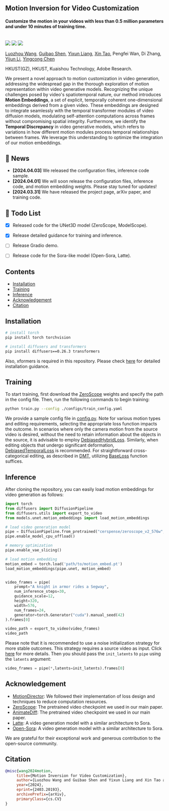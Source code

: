 ## Motion Inversion for Video Customization
<h4>Customize the motion in your videos with less than 0.5 million parameters and under 10 minutes of training time.</h4>
<br>
    <a href="https://arxiv.org/abs/2403.20193"><img src='https://img.shields.io/badge/arXiv-2403.20193-b31b1b.svg'></a>
    <a href='https://wileewang.github.io/MotionInversion/'><img src='https://img.shields.io/badge/Project_Page-MotionInversion-blue'></a>
    <a href='https://huggingface.co/spaces/'><img src='https://img.shields.io/badge/%F0%9F%A4%97%20Hugging%20Face-Spaces(coming soon)-yellow'></a>
<!--     <a href='https://www.youtube.com/watch?v=Wq93zi8bE3U'><img src='https://img.shields.io/badge/Demo_Video-MotionDirector-red'></a> -->
<br>

[Luozhou Wang](https://wileewang.github.io/), [Guibao Shen](), [Yixun Liang](https://yixunliang.github.io/), [Xin Tao](http://www.xtao.website/), Pengfei Wan, Di Zhang, [Yijun Li](https://yijunmaverick.github.io/), [Yingcong Chen](https://www.yingcong.me)

HKUST(GZ), HKUST, Kuaishou Technology, Adobe Research.


We present a novel approach to motion customization in video generation, addressing the widespread gap in the thorough exploration of motion representation within video generative models. Recognizing the unique challenges posed by video's spatiotemporal nature, our method introduces **Motion Embeddings**, a set of explicit, temporally coherent one-dimensional embeddings derived from a given video. These embeddings are designed to integrate seamlessly with the temporal transformer modules of video diffusion models, modulating self-attention computations across frames without compromising spatial integrity.  Furthermore, we identify the **Temporal Discrepancy** in video generative models, which refers to variations in how different motion modules process temporal relationships between frames. We leverage this understanding to optimize the integration of our motion embeddings.




## 📰 News
* **[2024.04.03]** We released the configuration files, inference code sample.
* **[2024.04.01]** We will soon release the configuration files, inference code, and motion embedding weights. Please stay tuned for updates!
* **[2024.03.31]** We have released the project page, arXiv paper, and training code.

## 🚧 Todo List
* [x] Released code for the UNet3D model (ZeroScope, ModelScope).
* [x] Release detailed guidance for training and inference.
* [ ] Release Gradio demo.
* [ ] Release code for the Sora-like model (Open-Sora, Latte).



## Contents

* [Installation](#installation)
* [Training](#training)
* [Inference](#inference)
* [Acknowledgement](#acknowledgement)
* [Citation](#citation)

<!-- * [Motion Embeddings Hub](#motion-embeddings-hub) -->

## Installation

```bash
# install torch
pip install torch torchvision

# install diffusers and transformers
pip install diffusers==0.26.3 transformers
```
Also, xformers is required in this repository. Please check [here](https://github.com/facebookresearch/xformers) for detailed installation guidance.

## Training

To start training, first download the [ZeroScope](https://huggingface.co/cerspense/zeroscope_v2_576w) weights and specify the path in the config file. Then, run the following commands to begin training:

```bash
python train.py --config ./configs/train_config.yaml
```
We provide a sample config file in [config.py](./configs/config.yaml). 
Note for various motion types and editing requirements, selecting the appropriate loss function impacts the outcome. In scenarios where only the camera motion from the source video is desired, without the need to retain information about the objects in the source, it is advisable to employ [DebiasedHybridLoss](./loss/debiased_hybrid_loss.py). Similarly, when editing objects that undergo significant deformation, [DebiasedTemporalLoss](./loss/debiased_temporal_loss.py) is recommended. For straightforward cross-categorical editing, as described in [DMT]('https://diffusion-motion-transfer.github.io/'), utilizing [BaseLoss](./loss/base_loss.py) function suffices.

## Inference
After cloning the repository, you can easily load motion embeddings for video generation as follows:

```python
import torch
from diffusers import DiffusionPipeline
from diffusers.utils import export_to_video
from models.unet.motion_embeddings import load_motion_embeddings

# load video generation model
pipe = DiffusionPipeline.from_pretrained("cerspense/zeroscope_v2_576w",torch_dtype=torch.float16)
pipe.enable_model_cpu_offload()

# memory optimization
pipe.enable_vae_slicing()

# load motion embedding
motion_embed = torch.load('path/to/motion_embed.pt')
load_motion_embeddings(pipe.unet, motion_embed)


video_frames = pipe(
    prompt="A knight in armor rides a Segway",
    num_inference_steps=30,
    guidance_scale=12,
    height=320,
    width=576,
    num_frames=24,
    generator=torch.Generator("cuda").manual_seed(42)
).frames[0]

video_path = export_to_video(video_frames)
video_path
```
Please note that it is recommended to use a noise initialization strategy for more stable outcomes. This strategy requires a source video as input. Click [here](./noise_init/) for more details.
Then you should pass the `init_latents` to `pipe` using the `latents` argument:
```python
video_frames = pipe(*,latents=init_latents).frames[0]
```

## Acknowledgement

* [MotionDirector](https://github.com/showlab/MotionDirector): We followed their implementation of loss design and techniques to reduce computation resources.
* [ZeroScope](https://huggingface.co/cerspense/zeroscope_v2_576w): The pretrained video checkpoint we used in our main paper.
* [AnimateDiff](https://github.com/guoyww/animatediff/): The pretrained video checkpoint we used in our main paper.
* [Latte](https://github.com/Vchitect/Latte): A video generation model with a similar architecture to Sora.
* [Open-Sora](https://github.com/hpcaitech/Open-Sora): A video generation model with a similar architecture to Sora.

We are grateful for their exceptional work and generous contribution to the open-source community.

## Citation

 ```bibtex
@misc{wang2024motion,
      title={Motion Inversion for Video Customization}, 
      author={Luozhou Wang and Guibao Shen and Yixun Liang and Xin Tao and Pengfei Wan and Di Zhang and Yijun Li and Yingcong Chen},
      year={2024},
      eprint={2403.20193},
      archivePrefix={arXiv},
      primaryClass={cs.CV}
}
``` 

<!-- ## Star History

[![Star History Chart](https://api.star-history.com/svg?repos=hpcaitech/Open-Sora&type=Date)](https://star-history.com/#hpcaitech/Open-Sora&Date) -->
